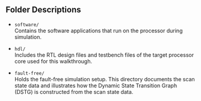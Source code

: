 ## Folder Descriptions

- `software/`  
  Contains the software applications that run on the processor during simulation.

- `hdl/`  
  Includes the RTL design files and testbench files of the target processor core used for this walkthrough.

- `fault-free/`  
  Holds the fault-free simulation setup. This directory documents the scan state data and illustrates how the Dynamic State Transition Graph (DSTG) is constructed from the scan state data.
